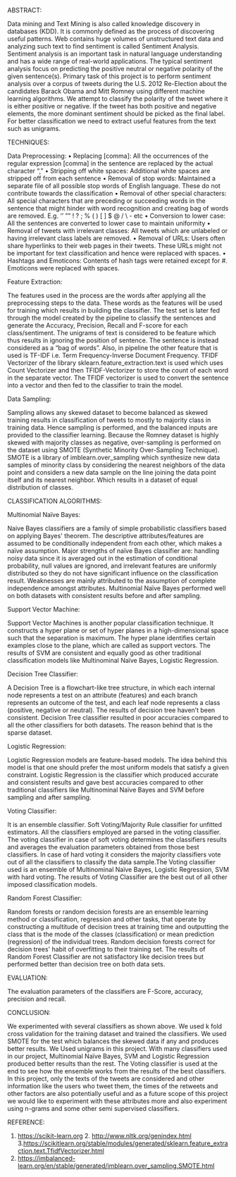 
ABSTRACT:

Data mining and Text Mining is also called knowledge discovery in databases (KDD). It is commonly defined as the process of discovering useful patterns. Web contains huge volumes of unstructured text data and analyzing such text to find sentiment is called Sentiment Analysis.
Sentiment analysis is an important task in natural language understanding and has a wide range of real-world applications. The typical sentiment analysis focus on predicting the positive neutral or negative polarity of the given sentence(s). Primary task of this project is to perform sentiment analysis over a corpus of tweets during the U.S. 2012 Re-Election about the candidates Barack Obama and Mitt Romney using different machine learning algorithms. We attempt to classify the polarity of the tweet where it is either positive or negative. If the tweet has both positive and negative elements, the more dominant sentiment should be picked as the final label. For better classification we need to extract useful features from the text such as unigrams.

TECHNIQUES:

Data Preprocessing:
• Replacing [comma]: All the occurrences of the regular expression [comma] in the sentence are replaced by the actual character “,”
• Stripping off white spaces: Additional white spaces are stripped off from each sentence
• Removal of stop words: Maintained a separate file of all possible stop words of English language. These do not contribute towards the classification
• Removal of other special characters: All special characters that are preceding or succeeding words in the sentence that might hinder with word recognition and creating bag of words are removed. E.g. ‘’ ”” ! ? ; % ( ) [ ] $ @ / \ - etc
• Conversion to lower case: All the sentences are converted to lower case to maintain uniformity
• Removal of tweets with irrelevant classes: All tweets which are unlabeled or having irrelevant class labels are removed.
• Removal of URLs: Users often share hyperlinks to their web pages in their tweets. These URLs might not be important for text classification and hence were replaced with spaces.
• Hashtags and Emoticons: Contents of hash tags were retained except for #. Emoticons were replaced with spaces.


Feature Extraction:

The features used in the process are the words after applying all the preprocessing steps to the data. These words as the features will be used for training which results in building the classifier. The test set is later fed through the model created by the pipeline to classify the sentences and generate the Accuracy, Precision, Recall and F-score for each class/sentiment. The unigrams of text is considered to be feature which thus results in ignoring the position of sentence. The sentence is instead considered as a “bag of words”. Also, in pipeline the other feature that is used is TF-IDF i.e. Term Frequency-Inverse Document Frequency. TFIDF Vectorizer of the library sklearn.feature_extraction.text is used which uses Count Vectorizer and then TFIDF-Vectorizer to store the count of each word in the separate vector. The TFIDF vectorizer is used to convert the sentence into a vector and then fed to the classifier to train the model.

Data Sampling:

Sampling allows any skewed dataset to become balanced as skewed training results in classification of tweets to mostly to majority class in training data. Hence sampling is performed, and the balanced inputs are provided to the classifier learning.
Because the Romney dataset is highly skewed with majority classes as negative, over-sampling is performed on the dataset using SMOTE (Synthetic Minority Over-Sampling Technique). SMOTE is a library of imblearn.over_sampling which synthesize new data samples of minority class by considering the nearest neighbors of the data point and considers a new data sample on the line joining the data point itself and its nearest neighbor. Which results in a dataset of equal distribution of classes.

CLASSIFICATION ALGORITHMS:

Multinomial Naïve Bayes:

Naive Bayes classifiers are a family of simple probabilistic classifiers based on applying Bayes' theorem. The descriptive attributes/features are assumed to be conditionally independent from each other, which makes a naïve assumption.
Major strengths of naïve Bayes classifier are: handling noisy data since it is averaged out in the estimation of conditional probability, null values are ignored, and irrelevant features are uniformly distributed so they do not have significant influence on the classification result. Weaknesses are mainly attributed to the assumption of complete independence amongst attributes.
Multinomial Naïve Bayes performed well on both datasets with consistent results before and after sampling.

Support Vector Machine:

Support Vector Machines is another popular classification technique. It constructs a hyper plane or set of hyper planes in a high-dimensional space such that the separation is maximum. The hyper plane identifies certain examples close to the plane, which are called as support vectors. The results of SVM are consistent and equally good as other traditional classification models like Multinominal Naïve Bayes, Logistic Regression.

Decision Tree Classifier:

A Decision Tree is a flowchart-like tree structure, in which each internal node represents a test on an attribute (features) and each branch represents an outcome of the test, and each leaf node represents a class (positive, negative or neutral). The results of decision tree haven’t been consistent. Decision Tree classifier resulted in poor accuracies compared to all the other classifiers for both datasets. The reason behind that is the sparse dataset.

Logistic Regression:

Logistic Regression models are feature-based models. The idea behind this model is that one should prefer the most uniform models that satisfy a given constraint. Logistic Regression is the classifier which produced accurate and consistent results and gave best accuracies compared to other traditional classifiers like Multinominal Naïve Bayes and SVM before sampling and after sampling.

Voting Classifier:

It is an ensemble classifier. Soft Voting/Majority Rule classifier for unfitted estimators. All the classifiers employed are parsed in the voting classifier. The voting classifier in case of soft voting determines the classifiers results and averages the evaluation parameters obtained from those best classifiers. In case of hard voting it considers the majority classifiers vote out of all the classifiers to classify the data sample.The Voting classifier used is an ensemble of Multinominal Naïve Bayes, Logistic Regression, SVM with hard voting. The results of Voting Classifier are the best out of all other imposed classification models.

Random Forest Classifier:

Random forests or random decision forests are an ensemble learning method or classification, regression and other tasks, that operate by constructing a multitude of decision trees at training time and outputting the class that is the mode of the classes (classification) or mean prediction (regression) of the individual trees. Random decision forests correct for decision trees' habit of overfitting to their training set. The results of Random Forest Classifier are not satisfactory like decision trees but performed better than decision tree on both data sets.

EVALUATION:

The evaluation parameters of the classifiers are F-Score, accuracy, precision and recall. 

CONCLUSION:

We experimented with several classifiers as shown above. We used k fold cross validation for the training dataset and trained the classifiers. We used SMOTE for the test which balances the skewed data if any and produces better results. We Used unigrams in this project. With many classifiers used in our project, Multinomial Naïve Bayes, SVM and Logistic Regression produced better results than the rest. The Voting classifier is used at the end to see how the ensemble works from the results of the best classifiers. In this project, only the texts of the tweets are considered and other information like the users who tweet them, the times of the retweets and other factors are also potentially useful and as a future scope of this project we would like to experiment with these attributes more and also experiment using n-grams and some other semi supervised classifiers.

REFERENCE:

1. https://scikit-learn.org 2. http://www.nltk.org/genindex.html
3.https://scikitlearn.org/stable/modules/generated/sklearn.feature_extraction.text.TfidfVectorizer.html
4. https://imbalanced-learn.org/en/stable/generated/imblearn.over_sampling.SMOTE.html
